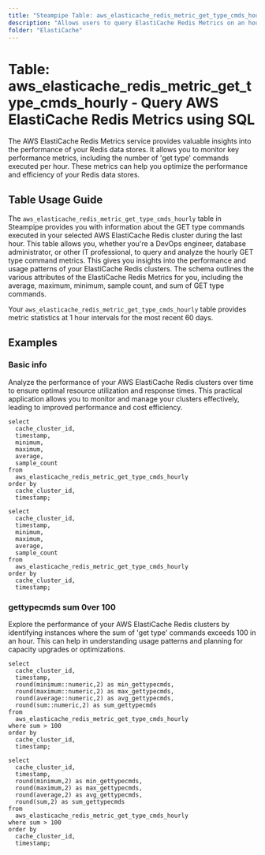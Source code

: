 ```yaml
---
title: "Steampipe Table: aws_elasticache_redis_metric_get_type_cmds_hourly - Query AWS ElastiCache Redis Metrics using SQL"
description: "Allows users to query ElastiCache Redis Metrics on an hourly basis. This includes information on GET type commands executed in the selected ElastiCache Redis cluster during the last hour."
folder: "ElastiCache"
---
```


# Table: aws_elasticache_redis_metric_get_type_cmds_hourly - Query AWS ElastiCache Redis Metrics using SQL

The AWS ElastiCache Redis Metrics service provides valuable insights into the performance of your Redis data stores. It allows you to monitor key performance metrics, including the number of 'get type' commands executed per hour. These metrics can help you optimize the performance and efficiency of your Redis data stores.

## Table Usage Guide

The `aws_elasticache_redis_metric_get_type_cmds_hourly` table in Steampipe provides you with information about the GET type commands executed in your selected AWS ElastiCache Redis cluster during the last hour. This table allows you, whether you're a DevOps engineer, database administrator, or other IT professional, to query and analyze the hourly GET type command metrics. This gives you insights into the performance and usage patterns of your ElastiCache Redis clusters. The schema outlines the various attributes of the ElastiCache Redis Metrics for you, including the average, maximum, minimum, sample count, and sum of GET type commands.

Your `aws_elasticache_redis_metric_get_type_cmds_hourly` table provides metric statistics at 1 hour intervals for the most recent 60 days.

## Examples

### Basic info
Analyze the performance of your AWS ElastiCache Redis clusters over time to ensure optimal resource utilization and response times. This practical application allows you to monitor and manage your clusters effectively, leading to improved performance and cost efficiency.

```sql+postgres
select
  cache_cluster_id,
  timestamp,
  minimum,
  maximum,
  average,
  sample_count
from
  aws_elasticache_redis_metric_get_type_cmds_hourly
order by
  cache_cluster_id,
  timestamp;
```

```sql+sqlite
select
  cache_cluster_id,
  timestamp,
  minimum,
  maximum,
  average,
  sample_count
from
  aws_elasticache_redis_metric_get_type_cmds_hourly
order by
  cache_cluster_id,
  timestamp;
```

### gettypecmds sum 0ver 100 
Explore the performance of your AWS ElastiCache Redis clusters by identifying instances where the sum of 'get type' commands exceeds 100 in an hour. This can help in understanding usage patterns and planning for capacity upgrades or optimizations.

```sql+postgres
select
  cache_cluster_id,
  timestamp,
  round(minimum::numeric,2) as min_gettypecmds,
  round(maximum::numeric,2) as max_gettypecmds,
  round(average::numeric,2) as avg_gettypecmds,
  round(sum::numeric,2) as sum_gettypecmds
from
  aws_elasticache_redis_metric_get_type_cmds_hourly
where sum > 100
order by
  cache_cluster_id,
  timestamp;
```

```sql+sqlite
select
  cache_cluster_id,
  timestamp,
  round(minimum,2) as min_gettypecmds,
  round(maximum,2) as max_gettypecmds,
  round(average,2) as avg_gettypecmds,
  round(sum,2) as sum_gettypecmds
from
  aws_elasticache_redis_metric_get_type_cmds_hourly
where sum > 100
order by
  cache_cluster_id,
  timestamp;
```